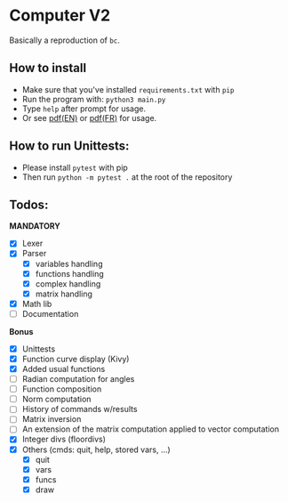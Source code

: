 Computer V2
===========

Basically a reproduction of `bc`.


How to install
-----------

- Make sure that you've installed `requirements.txt` with `pip`
- Run the program with: `python3 main.py`
- Type `help` after prompt for usage.
- Or see [pdf(EN)](computorv2.en.pdf) or [pdf(FR)](computor.fr.pdf) for usage.

How to run Unittests:
--------------------

- Please install `pytest` with pip
- Then run `python -m pytest .` at the root of the repository


Todos:
------

**MANDATORY**
- [x] Lexer
- [x] Parser
    - [x] variables handling
    - [x] functions handling
    - [x] complex handling
    - [x] matrix handling
- [x] Math lib
- [ ] Documentation

**Bonus**
- [x] Unittests
- [x] Function curve display (Kivy)
- [x] Added usual functions
- [ ] Radian computation for angles
- [ ] Function composition
- [ ] Norm computation
- [ ] History of commands w/results
- [ ] Matrix inversion
- [ ] An extension of the matrix computation applied to vector computation
- [x] Integer divs (floordivs)
- [x] Others (cmds: quit, help, stored vars, ...)
    - [x] quit
    - [x] vars
    - [x] funcs
    - [x] draw
